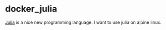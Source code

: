 # docker_julia
[Julia](https://julialang.org/) is a nice new programming language. I want to use julia on alpine linux.

